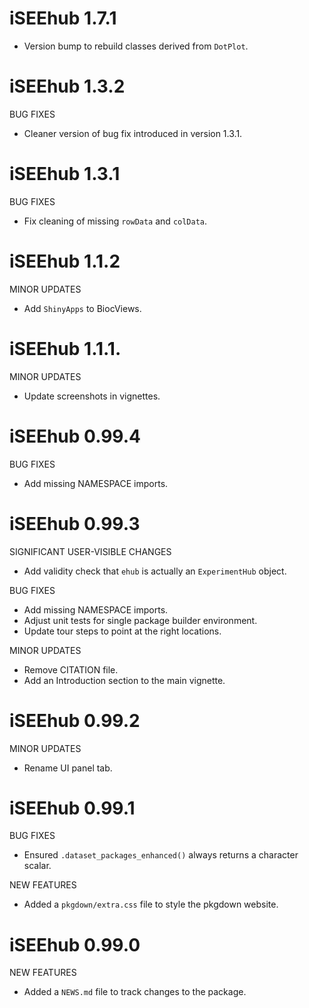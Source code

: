 # iSEEhub 1.7.1

* Version bump to rebuild classes derived from `DotPlot`.

# iSEEhub 1.3.2

BUG FIXES

* Cleaner version of bug fix introduced in version 1.3.1.

# iSEEhub 1.3.1

BUG FIXES

* Fix cleaning of missing `rowData` and `colData`.

# iSEEhub 1.1.2

MINOR UPDATES

* Add `ShinyApps` to BiocViews.

# iSEEhub 1.1.1.

MINOR UPDATES

* Update screenshots in vignettes.

# iSEEhub 0.99.4

BUG FIXES

* Add missing NAMESPACE imports.

# iSEEhub 0.99.3

SIGNIFICANT USER-VISIBLE CHANGES

* Add validity check that `ehub` is actually an `ExperimentHub` object.

BUG FIXES

* Add missing NAMESPACE imports.
* Adjust unit tests for single package builder environment.
* Update tour steps to point at the right locations.

MINOR UPDATES

* Remove CITATION file.
* Add an Introduction section to the main vignette.

# iSEEhub 0.99.2

MINOR UPDATES

* Rename UI panel tab.

# iSEEhub 0.99.1

BUG FIXES

* Ensured `.dataset_packages_enhanced()` always returns a character scalar.

NEW FEATURES

* Added a `pkgdown/extra.css` file to style the pkgdown website.

# iSEEhub 0.99.0

NEW FEATURES

* Added a `NEWS.md` file to track changes to the package.
